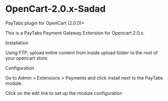 # OpenCart-2.0.x-Sadad
PayTabs plugin for OpenCart (2.0.0)+

This is a PayTabs Payment Gateway Extension for Opencart 2.0.x.

Installation

Using FTP, upload entire content from inside upload folder to the root of your opencart store.

Configuration

Go to Admin > Extensions > Payments and click install next to the PayTabs module.

Click on the edit link to set up the module configuration
